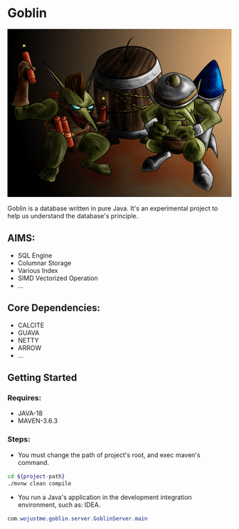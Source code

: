 # Goblin

![Badger mascot](docs/images/goblin.jpeg)

Goblin is a database written in pure Java. It's an experimental project to help us understand the database's principle.

## AIMS:
* SQL Engine
* Columnar Storage
* Various Index
* SIMD Vectorized Operation
* ...

## Core Dependencies:
* CALCITE
* GUAVA
* NETTY
* ARROW
* ...


## Getting Started

### Requires:
* JAVA-18
* MAVEN-3.6.3

### Steps:
* You must change the path of project's root, and exec maven's command.
```sh
cd ${project-path}
./mvnw clean compile
```

* You run a Java's application in the development integration environment, such as: IDEA.
```java
com.wojustme.goblin.server.GoblinServer.main
```

